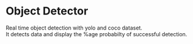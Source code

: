 # Object Detector
Real time object detection with yolo and coco dataset. <br> 
It detects data and display the %age probabilty of successful detection.

